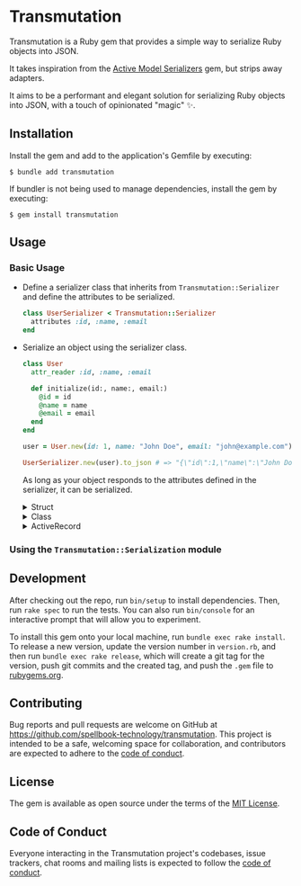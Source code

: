 # Transmutation

Transmutation is a Ruby gem that provides a simple way to serialize Ruby objects into JSON.

It takes inspiration from the [Active Model Serializers](https://github.com/rails-api/active_model_serializers) gem, but strips away adapters.

It aims to be a performant and elegant solution for serializing Ruby objects into JSON, with a touch of opinionated "magic" :sparkles:.

## Installation

Install the gem and add to the application's Gemfile by executing:

    $ bundle add transmutation

If bundler is not being used to manage dependencies, install the gem by executing:

    $ gem install transmutation

## Usage

### Basic Usage

- Define a serializer class that inherits from `Transmutation::Serializer` and define the attributes to be serialized.

  ```ruby
  class UserSerializer < Transmutation::Serializer
    attributes :id, :name, :email
  end
  ```

- Serialize an object using the serializer class.

  ```ruby
  class User
    attr_reader :id, :name, :email

    def initialize(id:, name:, email:)
      @id = id
      @name = name
      @email = email
    end
  end

  user = User.new(id: 1, name: "John Doe", email: "john@example.com")

  UserSerializer.new(user).to_json # => "{\"id\":1,\"name\":\"John Doe\",\"email\":\"john@example.com\"}"
  ```

  As long as your object responds to the attributes defined in the serializer, it can be serialized.

  <details>
    <summary>Struct</summary>

    ```ruby
    User = Struct.new(:id, :name, :email)
    ```
  </details>

  <details>
    <summary>Class</summary>

    ```ruby
    class User
      attr_reader :id, :name, :email

      def initialize(id:, name:, email:)
        @id = id
        @name = name
        @email = email
      end
    end
    ```
  </details>

  <details>
    <summary>ActiveRecord</summary>

    ```ruby
    # == Schema Information
    #
    # Table name: users
    #
    #  id    :bigint
    #  name  :string
    #  email :string
    class User < ApplicationRecord
    end
    ```
  </details>

### Using the `Transmutation::Serialization` module

## Development

After checking out the repo, run `bin/setup` to install dependencies. Then, run `rake spec` to run the tests. You can also run `bin/console` for an interactive prompt that will allow you to experiment.

To install this gem onto your local machine, run `bundle exec rake install`. To release a new version, update the version number in `version.rb`, and then run `bundle exec rake release`, which will create a git tag for the version, push git commits and the created tag, and push the `.gem` file to [rubygems.org](https://rubygems.org).

## Contributing

Bug reports and pull requests are welcome on GitHub at https://github.com/spellbook-technology/transmutation. This project is intended to be a safe, welcoming space for collaboration, and contributors are expected to adhere to the [code of conduct](https://github.com/spellbook-technology/transmutation/blob/main/CODE_OF_CONDUCT.md).

## License

The gem is available as open source under the terms of the [MIT License](https://opensource.org/licenses/MIT).

## Code of Conduct

Everyone interacting in the Transmutation project's codebases, issue trackers, chat rooms and mailing lists is expected to follow the [code of conduct](https://github.com/spellbook-technology/transmutation/blob/main/CODE_OF_CONDUCT.md).
